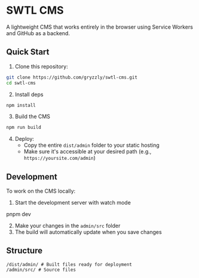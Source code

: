 # SWTL CMS

A lightweight CMS that works entirely in the browser using Service Workers and GitHub as a backend.

## Quick Start

1. Clone this repository:

```bash
git clone https://github.com/gryzzly/swtl-cms.git
cd swtl-cms
```

2. Install deps

```bash
npm install
```

3. Build the CMS

```bash
npm run build
```

4. Deploy:
   - Copy the entire `dist/admin` folder to your static hosting
   - Make sure it's accessible at your desired path (e.g., `https://yoursite.com/admin`)

## Development

To work on the CMS locally:

1. Start the development server with watch mode

pnpm dev

2. Make your changes in the `admin/src` folder
3. The build will automatically update when you save changes

## Structure
```
/dist/admin/ # Built files ready for deployment
/admin/src/ # Source files
```


